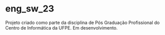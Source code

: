 # eng_sw_23
Projeto criado como parte da disciplina de Pós Graduação Profissional do Centro de Informática da UFPE.
Em desenvolvimento.
